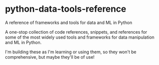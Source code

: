 # python-data-tools-reference
A reference of frameworks and tools for data and ML in Python



A one-stop collection of code references, snippets, and references for some of the most widely used tools and frameworks for data manipulation and ML in Python.

I'm building these as I'm learning or using them, so they won't be comprehensive, but maybe they'll be of use!